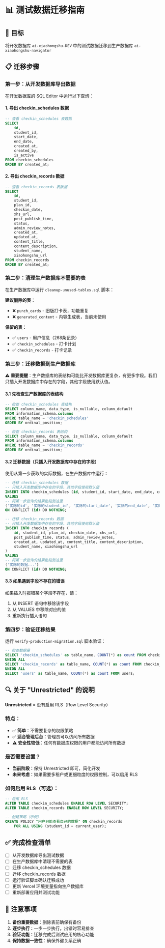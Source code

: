 # 📊 测试数据迁移指南

## 🎯 目标
将开发数据库 `ai-xiaohongshu-DEV` 中的测试数据迁移到生产数据库 `ai-xiaohongshu-navigator`

## 📋 迁移步骤

### 第一步：从开发数据库导出数据

在开发数据库的 SQL Editor 中运行以下查询：

#### 1. 导出 checkin_schedules 数据
```sql
-- 查看 checkin_schedules 表数据
SELECT 
    id,
    student_id,
    start_date,
    end_date,
    created_at,
    created_by,
    is_active
FROM checkin_schedules 
ORDER BY created_at;
```

#### 2. 导出 checkin_records 数据
```sql
-- 查看 checkin_records 表数据
SELECT 
    id,
    student_id,
    plan_id,
    checkin_date,
    xhs_url,
    post_publish_time,
    status,
    admin_review_notes,
    created_at,
    updated_at,
    content_title,
    content_description,
    student_name,
    xiaohongshu_url
FROM checkin_records 
ORDER BY created_at;
```

### 第二步：清理生产数据库不需要的表

在生产数据库中运行 `cleanup-unused-tables.sql` 脚本：

**建议删除的表：**
- ❌ `punch_cards` - 旧版打卡表，功能重复
- ❌ `generated_content` - 内容生成表，当前未使用

**保留的表：**
- ✅ `users` - 用户信息（268条记录）
- ✅ `checkin_schedules` - 打卡计划
- ✅ `checkin_records` - 打卡记录

### 第三步：迁移数据到生产数据库

⚠️ **重要提醒**：生产数据库的表结构可能比开发数据库更复杂，有更多字段。我们只插入开发数据库中存在的字段，其他字段使用默认值。

#### 3.1 先检查生产数据库的表结构
```sql
-- 检查 checkin_schedules 表结构
SELECT column_name, data_type, is_nullable, column_default
FROM information_schema.columns
WHERE table_name = 'checkin_schedules'
ORDER BY ordinal_position;

-- 检查 checkin_records 表结构
SELECT column_name, data_type, is_nullable, column_default
FROM information_schema.columns
WHERE table_name = 'checkin_records'
ORDER BY ordinal_position;
```

#### 3.2 迁移数据（只插入开发数据库中存在的字段）

使用从第一步获取的实际数据，在生产数据库中运行：

```sql
-- 迁移 checkin_schedules 数据
-- 只插入开发数据库中存在的字段，其他字段使用默认值
INSERT INTO checkin_schedules (id, student_id, start_date, end_date, created_at, created_by, is_active)
VALUES
-- 将第一步查询的结果粘贴到这里
('实际的id', '实际的student_id', '实际的start_date', '实际的end_date', '实际的created_at', '实际的created_by', 实际的is_active)
ON CONFLICT (id) DO NOTHING;

-- 迁移 checkin_records 数据
-- 只插入开发数据库中存在的字段，其他字段使用默认值
INSERT INTO checkin_records (
    id, student_id, plan_id, checkin_date, xhs_url,
    post_publish_time, status, admin_review_notes,
    created_at, updated_at, content_title, content_description,
    student_name, xiaohongshu_url
)
VALUES
-- 将第一步查询的结果粘贴到这里
('实际的数据...')
ON CONFLICT (id) DO NOTHING;
```

#### 3.3 如果遇到字段不存在的错误
如果插入时报错某个字段不存在，请：
1. 从 INSERT 语句中移除该字段
2. 从 VALUES 中移除对应的值
3. 重新执行插入语句

### 第四步：验证迁移结果

运行 `verify-production-migration.sql` 脚本验证：

```sql
-- 检查数据量
SELECT 'checkin_schedules' as table_name, COUNT(*) as count FROM checkin_schedules
UNION ALL
SELECT 'checkin_records' as table_name, COUNT(*) as count FROM checkin_records
UNION ALL
SELECT 'users' as table_name, COUNT(*) as count FROM users;
```

## 🔍 关于 "Unrestricted" 的说明

**Unrestricted** = 没有启用 RLS（Row Level Security）

### 特点：
- ✅ **简单**：不需要复杂的权限策略
- ✅ **适合管理后台**：管理员可以访问所有数据
- ⚠️ **安全性较低**：任何有数据库权限的用户都能访问所有数据

### 是否需要设置？
- **当前阶段**：保持 Unrestricted 即可，简化开发
- **未来考虑**：如果需要多租户或更细粒度的权限控制，可以启用 RLS

### 如何启用 RLS（可选）：
```sql
-- 启用 RLS
ALTER TABLE checkin_schedules ENABLE ROW LEVEL SECURITY;
ALTER TABLE checkin_records ENABLE ROW LEVEL SECURITY;

-- 创建策略（示例）
CREATE POLICY "用户只能查看自己的数据" ON checkin_records
    FOR ALL USING (student_id = current_user);
```

## ✅ 完成检查清单

- [ ] 从开发数据库导出测试数据
- [ ] 在生产数据库中清理不需要的表
- [ ] 迁移 checkin_schedules 数据
- [ ] 迁移 checkin_records 数据
- [ ] 运行验证脚本确认迁移成功
- [ ] 更新 Vercel 环境变量指向生产数据库
- [ ] 重新部署应用并测试功能

## 🚨 注意事项

1. **备份重要数据**：删除表前确保有备份
2. **逐步执行**：一步一步执行，出错时容易排查
3. **验证功能**：迁移完成后测试应用的核心功能
4. **保持数据一致性**：确保外键关系正确
